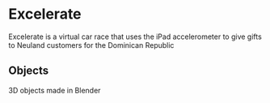 # Excelerate
Excelerate is a virtual car race that uses the iPad accelerometer to give gifts to Neuland customers for the Dominican Republic

## Objects
3D objects made in Blender

